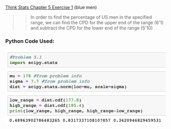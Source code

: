 [Think Stats Chapter 5 Exercise 1](http://greenteapress.com/thinkstats2/html/thinkstats2006.html#toc50) (blue men)

>> In order to find the percentage of US men in the specified range, we can find the CPD for the upper end of the range (6'1) and subtract the CPD for the lower end of the range (5'10)

### Python Code Used:

![](Images/5.1Image1.png)
